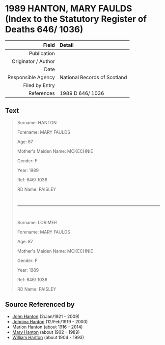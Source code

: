 ﻿---
layout: page
permalink: /sources/s95545096
---

# 1989 HANTON, MARY FAULDS (Index to the Statutory Register of Deaths 646/ 1036)

Field | Detail
---:|:---
Publication | 
Originator / Author | 
Date | 
Responsible Agency | National Records of Scotland
Filed by Entry | 
References | 1989 D 646/ 1036

## Text

> Surname: HANTON
>
> Forename: MARY FAULDS
>
> Age: 87
>
> Mother's Maiden Name: MCKECHNIE
>
> Gender: F
>
> Year: 1989
>
> Ref: 646/ 1036
>
> RD Name: PAISLEY
>
> <br/>
>
> ---
>
> <br/>
>
> Surname: LORIMER
>
> Forename: MARY FAULDS
>
> Age: 87
>
> Mother's Maiden Name: MCKECHNIE
>
> Gender: F
>
> Year: 1989
>
> Ref: 646/ 1036
>
> RD Name: PAISLEY
>

## Source Referenced by

* [John Hanton](../people/@30651959@-john-hanton-b1921-1-2-d2009.md) (2/Jan/1921 - 2009)
* [Johnina Hanton](../people/@68592798@-johnina-hanton-b1919-2-12-d2000.md) (12/Feb/1919 - 2000)
* [Marion Hanton](../people/@27083581@-marion-hanton-b1916-d2014.md) (about 1916 - 2014)
* [Mary Hanton](../people/@24857040@-mary-hanton-b1902-d1989.md) (about 1902 - 1989)
* [William Hanton](../people/@19187808@-william-hanton-b1904-d1993.md) (about 1904 - 1993)
